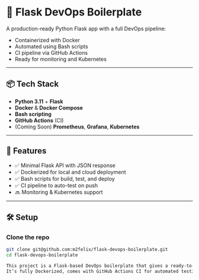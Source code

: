 # 🚀 Flask DevOps Boilerplate

A production-ready Python Flask app with a full DevOps pipeline:

- Containerized with Docker
- Automated using Bash scripts
- CI pipeline via GitHub Actions
- Ready for monitoring and Kubernetes

---

## 📦 Tech Stack

- **Python 3.11** + **Flask**
- **Docker** & **Docker Compose**
- **Bash scripting**
- **GitHub Actions** (CI)
- (Coming Soon) **Prometheus**, **Grafana**, **Kubernetes**

---

## 🎯 Features

- ✅ Minimal Flask API with JSON response
- ✅ Dockerized for local and cloud deployment
- ✅ Bash scripts for build, test, and deploy
- ✅ CI pipeline to auto-test on push
- 🔜 Monitoring & Kubernetes support

---

## 🛠️ Setup

### Clone the repo
```bash
git clone git@github.com:m2felix/flask-devops-boilerplate.git
cd flask-devops-boilerplate

This project is a Flask-based DevOps boilerplate that gives a ready-to-use starting point for building and deploying Python web apps.
It’s fully Dockerized, comes with GitHub Actions CI for automated testing, includes Bash scripts for build and deployment, and is structured for easy scaling with future support for monitoring and Kubernetes.

